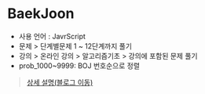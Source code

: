# BaekJoon 

 * 사용 언어 : JavrScript <br>
 * 문제 > 단계별문제 1 ~ 12단계까지 풀기 <br>
 * 강의 > 온라인 강의 > 알고리즘기초 > 강의에 포함된 문제 풀기<br>
 * prob_1000~9999: BOJ 번호순으로 정렬 <br>
 
 > [상세 설명(블로그 이동)](https://seung-min.tistory.com/category/Study/BaekJoon)

